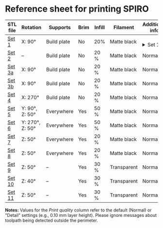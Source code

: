 # Reference sheet for printing SPIRO

| STL file                                                                                                                                                                       | Rotation        | Supports    | Brim | Infill | Filament    | Additional info  |
| ------------------------------------------------------------------------------------------------------------------------------------------------------------------------------ | --------------- | ----------- | ---- | ------ | ----------- | ------- |
| [Set 1](https://github.com/AlyonaMinina/SPIRO.Hardware/raw/master/SPIRO%20hardware.%20stl%20files%20for%20printable%20sets/Set%2001.%20Alyona%20Minina.%202019.%20UHEI.stl)  | X: 90°     | Build plate | No   | 20%   | Matte black| <br> <details><summary>Set 1</summary><br/>[Slic3r image](https://raw.githubusercontent.com/AlyonaMinina/SPIRO/master/SPIRO%20hardware.%20stl%20files%20for%20printable%20sets/Screenshots%20of%20slic3r/set%2001.jpg) <br/><br/>**Components list:** <br/>1.	 Motor hub<br/>2.	 2x bearing guides<br/>3.	 1x bearing guide with the mount for the mini microswitch switch<br/>4.	 Mini microswitch house<br/>5.	 Mini microswitch pin (tiny dick)<br/>6.	 Holder for the vertical rail<br/>7.	 Holder for the LED frame rail<br/>8.	 2x bottom for a thumb screw<br/>9.	 2x cap for a thumb screw  <br/><br/>**PLA use**: 135 g <br/><br/>**Printing time:** 13h<br/></details> |
| [Set 2](https://github.com/AlyonaMinina/SPIRO.Hardware/raw/master/SPIRO%20hardware.%20stl%20files%20for%20printable%20sets/Set%202.%20Alyona%20Minina.%202019.%20UHEI.stl)   | –               | Build plate | No   | 20 %   | Matte black | Normal |
| [Set 3a](https://github.com/AlyonaMinina/SPIRO.Hardware/raw/master/SPIRO%20hardware.%20stl%20files%20for%20printable%20sets/Set%2003a.%20Alyona%20Minina.%202019.%20UHEI.stl) | X: 90°          | Build plate | No   | 20 %   | Matte black | Normal |
| [Set 3b](https://github.com/AlyonaMinina/SPIRO.Hardware/raw/master/SPIRO%20hardware.%20stl%20files%20for%20printable%20sets/Set%2003b.%20Alyona%20Minina.%202019.%20UHEI.stl) | X: 90°          | Build plate | No   | 20 %   | Matte black | Normal |
| [Set 4](https://github.com/AlyonaMinina/SPIRO.Hardware/raw/master/SPIRO%20hardware.%20stl%20files%20for%20printable%20sets/Set%2004.%20Alyona%20Minina.%202019.%20UHEI.stl)   | X: 270°         | Build plate | No   | 20 %   | Matte black | Normal |
| [Set 5](https://github.com/AlyonaMinina/SPIRO.Hardware/raw/master/SPIRO%20hardware.%20stl%20files%20for%20printable%20sets/Set%2005.%20Alyona%20Minina.%202019.%20UHEI.stl)   | Y: 90°, Z: 50°  | Everywhere  | Yes  | 50 %   | Matte black | Normal |
| [Set 6](https://github.com/AlyonaMinina/SPIRO.Hardware/raw/master/SPIRO%20hardware.%20stl%20files%20for%20printable%20sets/Set%2006.%20Alyona%20Minina.%202019.%20UHEI.stl)   | Y: 270°, Z: 50° | Everywhere  | Yes  | 50 %   | Matte black | Normal |
| [Set 7](https://github.com/AlyonaMinina/SPIRO.Hardware/raw/master/SPIRO%20hardware.%20stl%20files%20for%20printable%20sets/Set%2007.%20Alyona%20Minina.%202019.%20UHEI.stl)   | Z: 50°          | Everywhere  | Yes  | 20 %   | Matte black | Normal |
| [Set 8](https://github.com/AlyonaMinina/SPIRO.Hardware/raw/master/SPIRO%20hardware.%20stl%20files%20for%20printable%20sets/Set%2008.%20Alyona%20Minina.%202019.%20UHEI.stl)   | Z: 50°          | Everywhere  | Yes  | 20 %   | Matte black | Normal |
| [Set 9](https://github.com/AlyonaMinina/SPIRO.Hardware/raw/master/SPIRO%20hardware.%20stl%20files%20for%20printable%20sets/Set%2009.%20Alyona%20Minina.%202019.%20UHEI.stl)   | Z: 50°          | –           | Yes  | 30 %   | Transparent | Normal |
| [Set 10](https://github.com/AlyonaMinina/SPIRO.Hardware/raw/master/SPIRO%20hardware.%20stl%20files%20for%20printable%20sets/Set%2010.%20Alyona%20Minina.%202019.%20UHEI.stl)  | Z: 40°          | –           | Yes  | 30 %   | Transparent | Normal |
| [Set 11](https://github.com/AlyonaMinina/SPIRO.Hardware/raw/master/SPIRO%20hardware.%20stl%20files%20for%20printable%20sets/Set%2011.%20Alyona%20Minina.%202019.%20UHEI.stl)  | Z: 50°          | –           | Yes  | 30 %   | Transparent | Normal |



 **Notes:**
Values for the *Print quality* column refer to the default (Normal) or "Detail" settings (e.g., 0.10 mm layer height).
Please ignore messages about toolpath being detected outside the perimeter.




